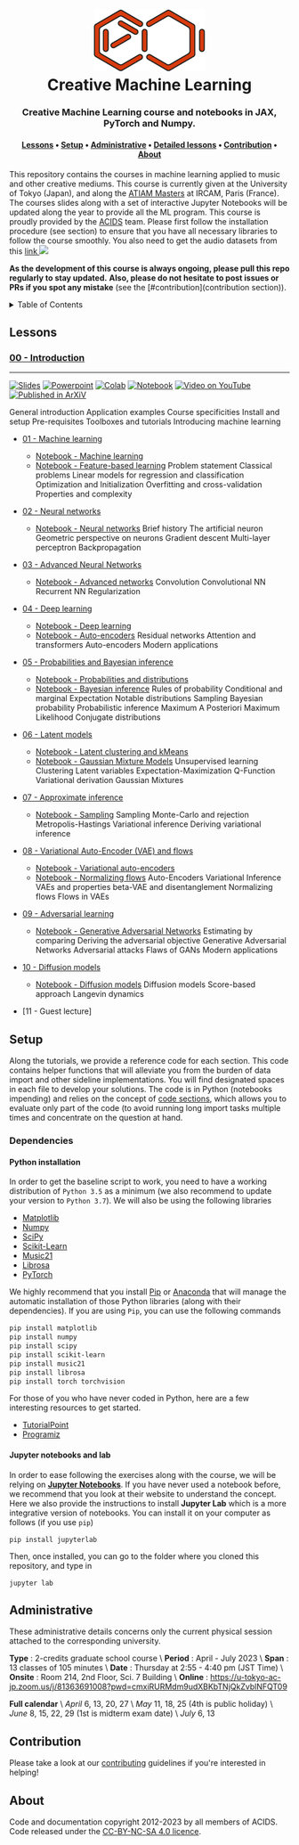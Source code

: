 <div align="center">
<h1>
  <br>
  <a href="http://acids.ircam.fr"><img src="images/logo_acids.png" alt="ACIDS" width="200"></a>
  <br>
  Creative Machine Learning
  <br>
</h1>

<h3>Creative Machine Learning course and notebooks in JAX, PyTorch and Numpy.</h3>

<h4>
  <a href="#lessons">Lessons</a> •
  <a href="#setup">Setup</a> •
  <a href="#administrative">Administrative</a> •
  <a href="#details">Detailed lessons</a> •
  <a href="#contribution">Contribution</a> •
  <a href="#about">About</a>
</h4>
</div>

This repository contains the courses in machine learning applied to music and other creative mediums.
This course is currently given at the University of Tokyo (Japan), and along the [ATIAM Masters](http://atiam.ircam.fr) at IRCAM, Paris (France). 
The courses slides along with a set of interactive Jupyter Notebooks will be updated along the year to provide all the ML program.
This course is proudly provided by the <a href="http://acids.ircam.fr" target="_blank">ACIDS</a> team.
Please first follow the installation procedure (see section) to ensure that you have all necessary libraries to follow the course smoothly. 
You also need to get the audio datasets from this [link ![](../images/file.png)](https://nubo.ircam.fr/index.php/s/oRHRMCYNDXc5cWJ)   

**As the development of this course is always ongoing, please pull this repo regularly to stay updated.**
**Also, please do not hesitate to post issues or PRs if you spot any mistake** (see the [#contribution](contribution section)).

<details>
  <summary>Table of Contents</summary>
  <ol>
    <li> <a href="#lessons">Lessons</a> </li>
    <li>
      <a href="#projects"> ➤ Projects</a>
      <ul>
        <li><a href="#preprocessed-data">Pre-processed data</a></li>
        <li><a href="#statistical-feature">Statistical feature</a></li>
        <li><a href="#topological-feature">Topological feature</a></li>
      </ul>
    </li>
    <li> <a href="#adminiistrative">Datasets</a> </li>
    <li> <a href="#details">Detailed lessons</a> </li>
    <li> <a href="#contribution">Contribution</a> </li>
    <li> <a href="#about">About</a> </li>
  </ol>
</details>


## Lessons

### [00 - Introduction](00_introduction.pdf)
---
[![Slides](https://img.shields.io/badge/Slides-online-7DA416.svg?style=flat-square&logo=googledrive)](https://github.com/acids-ircam/ddsp_pytorch) 
[![Powerpoint](https://img.shields.io/badge/Slides-download-167DA4.svg?style=flat-square&logo=download)](https://github.com/acids-ircam/ddsp_pytorch) 
[![Colab](https://img.shields.io/badge/Notebook-collab-7DA416.svg?style=flat-square&logo=googlecolab)](https://arxiv.org/abs/2001.04643) 
[![Notebook](https://img.shields.io/badge/Notebook-download-167DA4.svg?style=flat-square&logo=jupyter)](https://github.com/acids-ircam/ddsp_pytorch) 
[![Video on YouTube](https://img.shields.io/badge/Video-None-7D1616.svg?style=flat-square&logo=Youtube)]()
[![Published in ArXiV](https://img.shields.io/badge/Paper-None-7D1616.svg?style=flat-square&logo=arXiv)](https://arxiv.org/abs/2001.04643) 

General introduction
Application examples
Course specificities
Install and setup
Pre-requisites
Toolboxes and tutorials
Introducing machine learning

- [01 - Machine learning](01_machine_learning.pdf)
    - [Notebook - Machine learning](01a_machine_learning.ipynb)
    - [Notebook - Feature-based learning](01b_feature_based_learning.ipynb)
Problem statement
Classical problems
Linear models for regression and classification
Optimization and Initialization
Overfitting and cross-validation
Properties and complexity

- [02 - Neural networks](02_neural_networks.pdf)
    - [Notebook - Neural networks](02_neural_networks.ipynb)
Brief history
The artificial neuron
Geometric perspective on neurons
Gradient descent
Multi-layer perceptron
Backpropagation

- [03 - Advanced Neural Networks](03_advanced_networks.pdf)
    - [Notebook - Advanced networks](03_advanced_networks.ipynb)
Convolution
Convolutional NN
Recurrent NN
Regularization

- [04 - Deep learning](04_deep_learning.pdf)
    - [Notebook - Deep learning](04a_deep_learning.ipynb)
    - [Notebook - Auto-encoders](04b_auto_encoders.ipynb)
Residual networks
Attention and transformers
Auto-encoders
Modern applications

- [05 - Probabilities and Bayesian inference](04_probabilities_bayesian.pdf)
    - [Notebook - Probabilities and distributions](05a_probabilities.ipynb)
    - [Notebook - Bayesian inference](05b_bayesian_inference.ipynb)
Rules of probability
Conditional and marginal
Expectation
Notable distributions
Sampling
Bayesian probability
Probabilistic inference
Maximum A Posteriori
Maximum Likelihood
Conjugate distributions
    
- [06 - Latent models](06_latent_expectation_maximization.pdf)
    - [Notebook - Latent clustering and kMeans](06a_latent_models.ipynb)
    - [Notebook - Gaussian Mixture Models](06b_gaussian_mixture_models.ipynb)
Unsupervised learning
Clustering
Latent variables
Expectation-Maximization
Q-Function
Variational derivation
Gaussian Mixtures

- [07 - Approximate inference](07a_approximate_inference.ipynb)
    - [Notebook - Sampling](07b_sampling_mcmc.ipynb)
Sampling
Monte-Carlo and rejection
Metropolis-Hastings
Variational inference
Deriving variational inference
    
- [08 - Variational Auto-Encoder (VAE) and flows](08_variational_ae_flows.pdf)
    - [Notebook - Variational auto-encoders](08a_variational_auto_encoders.ipynb)
    - [Notebook - Normalizing flows](08b_normalizing_flows.ipynb)
Auto-Encoders
Variational Inference
VAEs and properties
beta-VAE and disentanglement
Normalizing flows
Flows in VAEs
    
- [09 - Adversarial learning](09_adversarial_learning.pdf)
    - [Notebook - Generative Adversarial Networks](09a_generative_adversarial_network.ipynb)
Estimating by comparing
Deriving the adversarial objective
Generative Adversarial Networks
Adversarial attacks
Flaws of GANs
Modern applications

- [10 - Diffusion models](10_diffusion_models.pdf)
    - [Notebook - Diffusion models](10a_diffusion_models.ipynb)
Diffusion models
Score-based approach
Langevin dynamics

- [11 - Guest lecture]

## Setup

Along the tutorials, we provide a reference code for each section. 
This code contains helper functions that will alleviate you from the burden of data import and other sideline implementations. 
You will find designated spaces in each file to develop your solutions. 
The code is in Python (notebooks impending) and relies on the concept of [code sections](https://fr.mathworks.com/help/matlab/matlab_prog/run-sections-of-programs.html),
 which allows you to evaluate only part of the code (to avoid running long import tasks multiple times and concentrate on the question at hand.

### Dependencies

#### Python installation

In order to get the baseline script to work, you need to have a working distribution of `Python 3.5` as a minimum (we also recommend to update your version to `Python 3.7`). We will also be using the following libraries

- [Matplotlib](https://matplotlib.org/)
- [Numpy](https://numpy.org/)
- [SciPy](https://www.scipy.org/)
- [Scikit-Learn](https://scikit-learn.org/)
- [Music21](http://web.mit.edu/music21/)
- [Librosa](http://librosa.github.io/librosa/index.html)
- [PyTorch](https://pytorch.org/)

We highly recommend that you install [Pip](https://pypi.python.org/pypi/pip/) or [Anaconda](https://www.anaconda.com/download/) that will manage the automatic installation of those Python libraries (along with their dependencies). If you are using `Pip`, you can use the following commands

```
pip install matplotlib
pip install numpy
pip install scipy
pip install scikit-learn
pip install music21
pip install librosa
pip install torch torchvision
```

For those of you who have never coded in Python, here are a few interesting resources to get started.

- [TutorialPoint](https://www.tutorialspoint.com/python/)
- [Programiz](https://www.programiz.com/python-programming)

#### Jupyter notebooks and lab

In order to ease following the exercises along with the course, we will be relying on [**Jupyter Notebooks**](https://jupyter.org/). If you have never used a notebook before, we recommend that you look at their website to understand the concept. Here we also provide the instructions to install **Jupyter Lab** which is a more integrative version of notebooks. You can install it on your computer as follows (if you use `pip`)

```
pip install jupyterlab
```

Then, once installed, you can go to the folder where you cloned this repository, and type in

```
jupyter lab
```


## Administrative 

These administrative details concerns only the current physical session attached to the corresponding university.

**Type**   : 2-credits graduate school course  \\
**Period** : April - July 2023 \\
**Span**   : 13 classes of 105 minutes \\
**Date**   : Thursday at 2:55 - 4:40 pm (JST Time) \\
**Onsite** : Room 214, 2nd Floor, Sci. 7 Building \\
**Online** : https://u-tokyo-ac-jp.zoom.us/j/81363691008?pwd=cmxiRURMdm9udXBKbTNjQkZvblNFQT09

**Full calendar** \\
_April_  6, 13, 20, 27 \\
_May_    11, 18, 25 (4th is public holiday) \\
_June_   8, 15, 22, 29 (1st is midterm exam date) \\
_July_   6, 13


## Contribution

Please take a look at our [contributing](CONTRIBUTING.md) guidelines if you're interested in helping!

## About

Code and documentation copyright 2012-2023 by all members of ACIDS. Code released under the [CC-BY-NC-SA 4.0 licence](https://creativecommons.org/licenses/by-nc-sa/4.0/).
